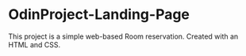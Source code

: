 # OdinProject-Landing-Page

This project is a simple web-based Room reservation. Created with an HTML and CSS.
